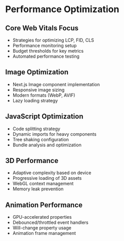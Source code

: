 # Performance Optimization

## Core Web Vitals Focus
- Strategies for optimizing LCP, FID, CLS
- Performance monitoring setup
- Budget thresholds for key metrics
- Automated performance testing

## Image Optimization
- Next.js Image component implementation
- Responsive image sizing
- Modern formats (WebP, AVIF)
- Lazy loading strategy

## JavaScript Optimization
- Code splitting strategy
- Dynamic imports for heavy components
- Tree shaking configuration
- Bundle analysis and optimization

## 3D Performance
- Adaptive complexity based on device
- Progressive loading of 3D assets
- WebGL context management
- Memory leak prevention

## Animation Performance
- GPU-accelerated properties
- Debounced/throttled event handlers
- Will-change property usage
- Animation frame management

